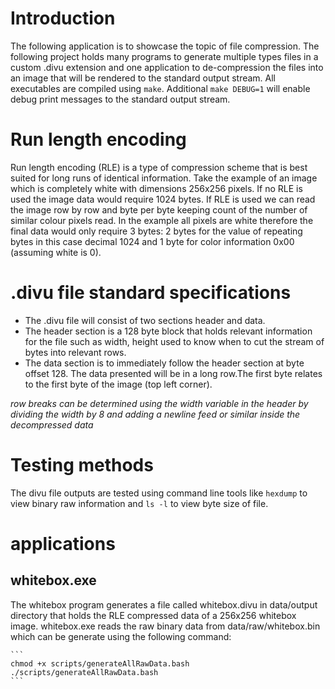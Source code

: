 # Introduction
The following application is to showcase the topic of file compression. The following project holds many programs to generate multiple types files in a custom .divu extension and one application to de-compression the files into an image that will be rendered to the standard output stream.
All executables are compiled using `make`. Additional `make DEBUG=1` will enable debug print messages to the standard output stream.
# Run length encoding
Run length encoding (RLE) is a type of compression scheme that is best suited for long runs of identical information. Take the example of an image which is completely white with dimensions 256x256 pixels. If no RLE is used the image data would require 1024 bytes. If RLE is used we can read the image row by row and byte per byte keeping count of the number of similar colour pixels read. In the example all pixels are white therefore the final data would only require 3 bytes: 2 bytes for the value of repeating bytes in this case decimal 1024 and 1 byte for color information 0x00 (assuming white is 0).
# .divu file standard specifications
* The .divu file will consist of two sections header and data.
* The header section is a 128 byte block that holds relevant information for the file such as width, height used to know when to cut the stream of bytes into relevant rows.
* The data section is to immediately follow the header section at byte offset 128. The data presented will be in a long row.The first byte relates to the first byte of the image (top left corner).

_row breaks can be determined using the width variable in the header by dividing the width by 8 and adding a newline feed or similar inside the decompressed data_

# Testing methods
The divu file outputs are tested using command line tools like `hexdump` to view binary raw information and `ls -l` to view byte size of file.

# applications
## whitebox.exe
The whitebox program generates a file called whitebox.divu in data/output directory that holds the RLE compressed data of a 256x256 whitebox image. whitebox.exe reads the raw binary data from data/raw/whitebox.bin which can be generate using the following command:
````
```
chmod +x scripts/generateAllRawData.bash
./scripts/generateAllRawData.bash
```

